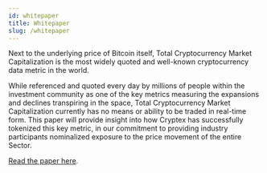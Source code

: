 ```yaml
---
id: whitepaper
title: Whitepaper
slug: /whitepaper
---
```


Next to the underlying price of Bitcoin itself, Total Cryptocurrency Market Capitalization is the most widely quoted and well-known cryptocurrency data metric in the world.

While referenced and quoted every day by millions of people within the investment community as one of the key metrics measuring the expansions and declines transpiring in the space, Total Cryptocurrency Market Capitalization currently has no means or ability to be traded in real-time form. This paper will provide insight into how Cryptex has successfully tokenized this key metric, in our commitment to providing industry participants nominalized exposure to the price movement of the entire Sector.

[Read the paper here](https://cryptex.finance/White_Paper.pdf).
